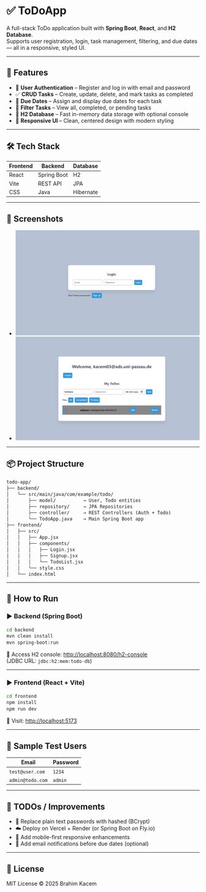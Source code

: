 
# ✅ ToDoApp

A full-stack ToDo application built with **Spring Boot**, **React**, and **H2 Database**.  
Supports user registration, login, task management, filtering, and due dates — all in a responsive, styled UI.

---

## 🚀 Features

- 🔐 **User Authentication** – Register and log in with email and password
- ✅ **CRUD Tasks** – Create, update, delete, and mark tasks as completed
- 📆 **Due Dates** – Assign and display due dates for each task
- 🔎 **Filter Tasks** – View all, completed, or pending tasks
- 💾 **H2 Database** – Fast in-memory data storage with optional console
- 💅 **Responsive UI** – Clean, centered design with modern styling

---

## 🛠 Tech Stack

| Frontend | Backend     | Database |
|----------|-------------|----------|
| React    | Spring Boot | H2       |
| Vite     | REST API    | JPA      |
| CSS      | Java        | Hibernate|

---

## 🧪 Screenshots


- ![Login](./prototyping/screenshots/logintodoapp.png)
- ![Task List](./prototyping/screenshots/todoapp.png)

---

## 📦 Project Structure

```
todo-app/
├── backend/
│   └── src/main/java/com/example/todo/
│       ├── model/          → User, Todo entities
│       ├── repository/     → JPA Repositories
│       ├── controller/     → REST Controllers (Auth + Todo)
│       └── TodoApp.java    → Main Spring Boot app
├── frontend/
│   ├── src/
│   │   ├── App.jsx
│   │   ├── components/
│   │   │   ├── Login.jsx
│   │   │   ├── Signup.jsx
│   │   │   └── TodoList.jsx
│   │   └── style.css
│   └── index.html
```

---

## 📖 How to Run

### ▶️ Backend (Spring Boot)

```bash
cd backend
mvn clean install
mvn spring-boot:run
```

🧪 Access H2 console: [http://localhost:8080/h2-console](http://localhost:8080/h2-console)  
(JDBC URL: `jdbc:h2:mem:todo-db`)

---

### ▶️ Frontend (React + Vite)

```bash
cd frontend
npm install
npm run dev
```

📍 Visit: [http://localhost:5173](http://localhost:5173)

---

## 🔐 Sample Test Users

| Email              | Password |
|-------------------|----------|
| `test@user.com`   | `1234`   |
| `admin@todo.com`  | `admin`  |

---

## 🧹 TODOs / Improvements

- 🔐 Replace plain text passwords with hashed (BCrypt)
- ☁️ Deploy on Vercel + Render (or Spring Boot on Fly.io)
- 📱 Add mobile-first responsive enhancements
- 📨 Add email notifications before due dates (optional)

---

## 📝 License

MIT License © 2025 Brahim Kacem
